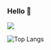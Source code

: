 ### Hello 👋

<!--
**biswarup14/biswarup14** is a ✨ _special_ ✨ repository because its `README.md` (this file) appears on your GitHub profile.

Here are some ideas to get you started:

- 🔭 I’m currently working on ...
- 🌱 I’m currently learning ...
- 👯 I’m looking to collaborate on ...
- 🤔 I’m looking for help with ...
- 💬 Ask me about ...
- 📫 How to reach me: ...
- 😄 Pronouns: ...
- ⚡ Fun fact: ...
-->
<img align="center" src="https://github-readme-stats.vercel.app/api?username=biswarup14&hide=contribs,prs&show_icons=true&theme=cobalt&align=center">
 
![Top Langs](https://github-readme-stats.vercel.app/api/top-langs/?username=biswarup14&layout=compact&show_icons=true&theme=tokyonight)
  

